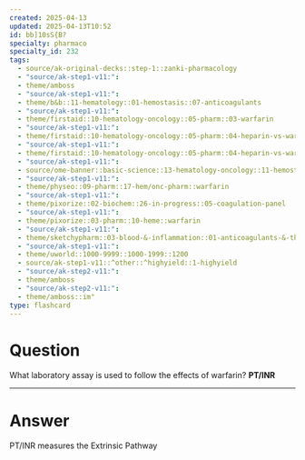 ```yaml
---
created: 2025-04-13
updated: 2025-04-13T10:52
id: bb]10sS{B?
specialty: pharmaco
specialty_id: 232
tags:
  - source/ak-original-decks::step-1::zanki-pharmacology
  - "source/ak-step1-v11:": 
  - theme/amboss
  - "source/ak-step1-v11:": 
  - theme/b&b::11-hematology::01-hemostasis::07-anticoagulants
  - "source/ak-step1-v11:": 
  - theme/firstaid::10-hematology-oncology::05-pharm::03-warfarin
  - "source/ak-step1-v11:": 
  - theme/firstaid::10-hematology-oncology::05-pharm::04-heparin-vs-warfarin
  - "source/ak-step1-v11:": 
  - theme/firstaid::10-hematology-oncology::05-pharm::04-heparin-vs-warfarin::warfarin
  - "source/ak-step1-v11:": 
  - source/ome-banner::basic-science::13-hematology-oncology::11-hemostasis
  - "source/ak-step1-v11:": 
  - theme/physeo::09-pharm::17-hem/onc-pharm::warfarin
  - "source/ak-step1-v11:": 
  - theme/pixorize::02-biochem::26-in-progress::05-coagulation-panel
  - "source/ak-step1-v11:": 
  - theme/pixorize::03-pharm::10-heme::warfarin
  - "source/ak-step1-v11:": 
  - theme/sketchypharm::03-blood-&-inflammation::01-anticoagulants-&-thrombolytics::02-warfarin
  - "source/ak-step1-v11:": 
  - theme/uworld::1000-9999::1000-1999::1200
  - source/ak-step1-v11::^other::^highyield::1-highyield
  - "source/ak-step2-v11:": 
  - theme/amboss
  - "source/ak-step2-v11:": 
  - theme/amboss::im"
type: flashcard
---
```


# Question
What laboratory assay is used to follow the effects of warfarin?   **PT/INR**

---

# Answer
PT/INR measures the Extrinsic Pathway